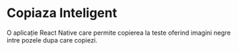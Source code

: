 # Copiaza Inteligent

O aplicație React Native care permite copierea la teste oferind imagini negre intre pozele dupa care copiezi.
